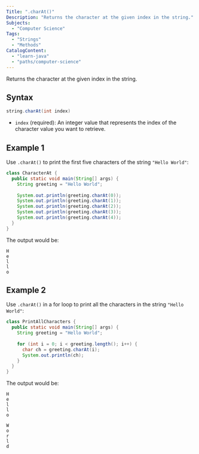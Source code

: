 ```yaml
---
Title: ".charAt()"
Description: "Returns the character at the given index in the string."
Subjects:
  - "Computer Science"
Tags:
  - "Strings"
  - "Methods"
CatalogContent:
  - "learn-java"
  - "paths/computer-science"
---
```




Returns the character at the given index in the string.

## Syntax

```java
string.charAt(int index)
```

- `index` (required): An integer value that represents the index of the character value you want to retrieve.

## Example 1

Use `.charAt()` to print the first five characters of the string `"Hello World"`:

```java
class CharacterAt {
  public static void main(String[] args) {
    String greeting = "Hello World";
    
    System.out.println(greeting.charAt(0));
    System.out.println(greeting.charAt(1));
    System.out.println(greeting.charAt(2));
    System.out.println(greeting.charAt(3));
    System.out.println(greeting.charAt(4));
  }
}
```

The output would be:

```
H
e
l
l
o
```

## Example 2

Use `.charAt()` in a for loop to print all the characters in the string `"Hello World"`:

```java
class PrintAllCharacters {
  public static void main(String[] args) {
    String greeting = "Hello World";
    
    for (int i = 0; i < greeting.length(); i++) {
      char ch = greeting.charAt(i);
      System.out.println(ch);
    }
  }
}
```

The output would be:

```
H
e
l
l
o

W
o
r
l
d
```
